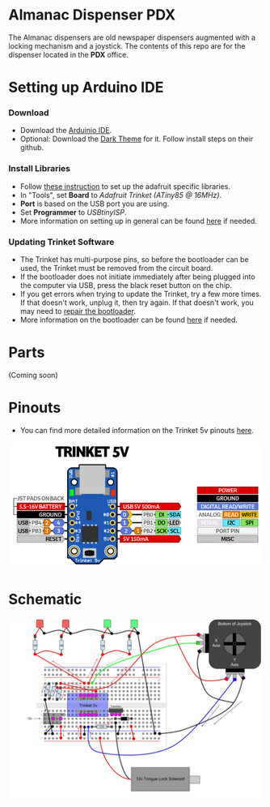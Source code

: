 # Almanac Dispenser PDX
The Almanac dispensers are old newspaper dispensers augmented with a locking mechanism and a joystick. The contents of this repo are for the dispenser located in the **PDX** office.

# Setting up Arduino IDE

### Download
* Download the [Arduinio IDE](https://www.arduino.cc/en/Main/Software).
* Optional: Download the [Dark Theme](https://github.com/jeffThompson/DarkArduinoTheme) for it. Follow install steps on their github.

### Install Libraries
* Follow [these instruction](https://learn.adafruit.com/adafruit-arduino-ide-setup/arduino-1-dot-6-x-ide) to set up the adafruit specific libraries.
* In "Tools", set **Board** to _Adafruit Trinket (ATiny85 @ 16MHz)_.
* **Port** is based on the USB port you are using.
* Set **Programmer** to _USBtinyISP_.
* More information on setting up in general can be found [here](https://learn.adafruit.com/introducing-trinket/setting-up-with-arduino-ide) if needed.

### Updating Trinket Software
* The Trinket has multi-purpose pins, so before the bootloader can be used,
the Trinket must be removed from the circuit board.
* If the bootloader does not initiate immediately after being plugged into the computer via USB, press the black reset button on the chip.
* If you get errors when trying to update the Trinket, try a few more times. If that doesn't work, unplug it, then try again. If that doesn't work, you may need to [repair the bootloader](https://learn.adafruit.com/introducing-trinket/repairing-bootloader).
* More information on the bootloader can be found [here](https://learn.adafruit.com/introducing-trinket/starting-the-bootloader) if needed.

# Parts
(Coming soon)

# Pinouts
* You can find more detailed information on the Trinket 5v pinouts [here](https://learn.adafruit.com/introducing-trinket/pinouts).

![Adafruit Trinket 5v](./trinket5.png)

# Schematic
![Original is in Google Draw](./AR_Almanac_Schematic.jpg)
